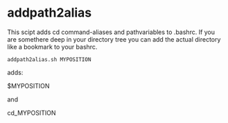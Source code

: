 # addpath2alias

This scipt adds cd command-aliases and pathvariables to .bashrc.
If you are somethere deep in your directory tree you can add the actual directory like a bookmark to your bashrc.

	addpath2alias.sh MYPOSITION

adds:

$MYPOSITION

and

cd_MYPOSITION
